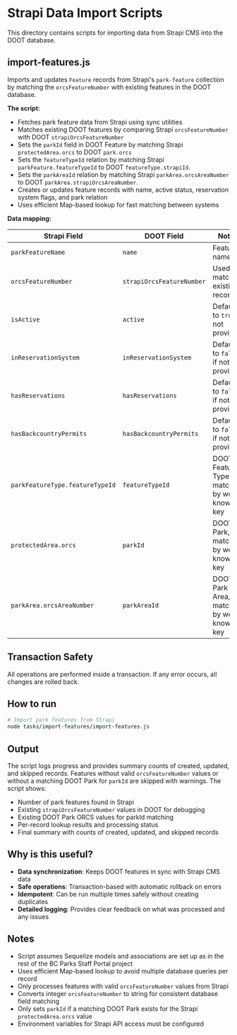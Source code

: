 # Strapi Data Import Scripts

This directory contains scripts for importing data from Strapi CMS into the DOOT database.

## import-features.js

Imports and updates `Feature` records from Strapi's `park-feature` collection by matching the `orcsFeatureNumber` with existing features in the DOOT database.

**The script:**

- Fetches park feature data from Strapi using sync utilities
- Matches existing DOOT features by comparing Strapi `orcsFeatureNumber` with DOOT `strapiOrcsFeatureNumber`
- Sets the `parkId` field in DOOT Feature by matching Strapi `protectedArea.orcs` to DOOT `park.orcs`
- Sets the `featureTypeId` relation by matching Strapi `parkFeature.featureTypeId` to DOOT `featureType.strapiId`.
- Sets the `parkAreaId` relation by matching Strapi `parkArea.orcsAreaNumber` to DOOT `parkArea.strapiOrcsAreaNumber`.
- Creates or updates feature records with name, active status, reservation system flags, and park relation
- Uses efficient Map-based lookup for fast matching between systems

**Data mapping:**

| Strapi Field                    | DOOT Field                | Notes                                        |
| ------------------------------- | ------------------------- | -------------------------------------------- |
| `parkFeatureName`               | `name`                    | Feature name                                 |
| `orcsFeatureNumber`             | `strapiOrcsFeatureNumber` | Used for matching existing records           |
| `isActive`                      | `active`                  | Defaults to `true` if not provided           |
| `inReservationSystem`           | `inReservationSystem`     | Defaults to `false` if not provided          |
| `hasReservations`               | `hasReservations`         | Defaults to `false` if not provided          |
| `hasBackcountryPermits`         | `hasBackcountryPermits`   | Defaults to `false` if not provided          |
| `parkFeatureType.featureTypeId` | `featureTypeId`           | DOOT Feature Type, matched by well-known key |
| `protectedArea.orcs`            | `parkId`                  | DOOT Park, matched by well-known key         |
| `parkArea.orcsAreaNumber`       | `parkAreaId`              | DOOT Park Area, matched by well-known key    |

## Transaction Safety

All operations are performed inside a transaction. If any error occurs, all changes are rolled back.

## How to run

```sh
# Import park features from Strapi
node tasks/import-features/import-features.js
```

## Output

The script logs progress and provides summary counts of created, updated, and skipped records. Features without valid `orcsFeatureNumber` values or without a matching DOOT Park for `parkId` are skipped with warnings. The script shows:

- Number of park features found in Strapi
- Existing `strapiOrcsFeatureNumber` values in DOOT for debugging
- Existing DOOT Park ORCS values for parkId matching
- Per-record lookup results and processing status
- Final summary with counts of created, updated, and skipped records

## Why is this useful?

- **Data synchronization**: Keeps DOOT features in sync with Strapi CMS data
- **Safe operations**: Transaction-based with automatic rollback on errors
- **Idempotent**: Can be run multiple times safely without creating duplicates
- **Detailed logging**: Provides clear feedback on what was processed and any issues

## Notes

- Script assumes Sequelize models and associations are set up as in the rest of the BC Parks Staff Portal project
- Uses efficient Map-based lookup to avoid multiple database queries per record
- Only processes features with valid `orcsFeatureNumber` values from Strapi
- Converts integer `orcsFeatureNumber` to string for consistent database field matching
- Only sets `parkId` if a matching DOOT Park exists for the Strapi `protectedArea.orcs` value
- Environment variables for Strapi API access must be configured
